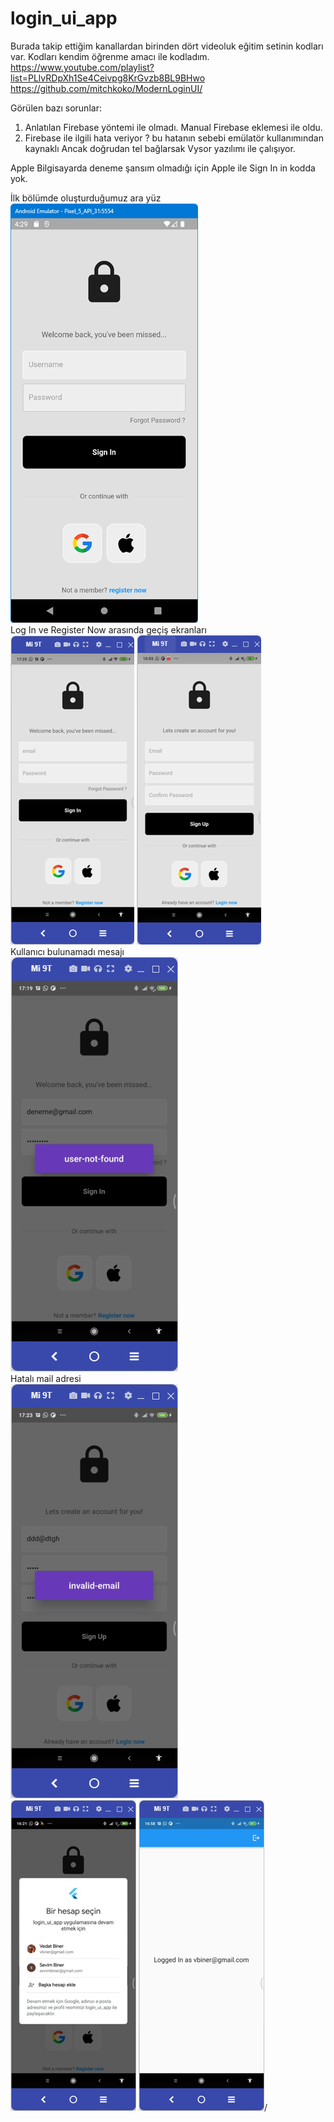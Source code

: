 # login_ui_app

Burada takip ettiğim kanallardan birinden dört videoluk eğitim setinin kodları
var. Kodları kendim öğrenme amacı ile kodladım.
https://www.youtube.com/playlist?list=PLlvRDpXh1Se4Ceivpg8KrGvzb8BL9BHwo <BR>
https://github.com/mitchkoko/ModernLoginUI/

Görülen bazı sorunlar:
1. Anlatılan Firebase yöntemi ile olmadı. Manual Firebase eklemesi ile oldu.
2. Firebase ile ilgili hata veriyor ? bu hatanın sebebi emülatör kullanımından kaynaklı
Ancak doğrudan tel bağlarsak Vysor yazılımı ile çalışıyor.

Apple Bilgisayarda deneme şansım olmadığı için Apple ile Sign In in kodda yok.

İlk bölümde oluşturduğumuz ara yüz
<BR>
![ScreenShot](screen_shots/img-01.png)
<BR>
Log In ve Register Now arasında geçiş ekranları<BR>
![ScreenShot](screen_shots/img-02.png)
![ScreenShot](screen_shots/img-03.png)
<BR>
Kullanıcı bulunamadı mesajı<BR>
![ScreenShot](screen_shots/img-06.png)<BR>
Hatalı mail adresi<BR>
![ScreenShot](screen_shots/img-07.png)<BR>
![ScreenShot](screen_shots/img-04.png)
![ScreenShot](screen_shots/img-05.png)/

